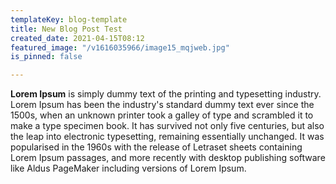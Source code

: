 ```yaml
---
templateKey: blog-template
title: New Blog Post Test
created_date: 2021-04-15T08:12
featured_image: "/v1616035966/image15_mqjweb.jpg"
is_pinned: false

---
```

**Lorem Ipsum** is simply dummy text of the printing and typesetting industry. Lorem Ipsum has been the industry's standard dummy text ever since the 1500s, when an unknown printer took a galley of type and scrambled it to make a type specimen book. It has survived not only five centuries, but also the leap into electronic typesetting, remaining essentially unchanged. It was popularised in the 1960s with the release of Letraset sheets containing Lorem Ipsum passages, and more recently with desktop publishing software like Aldus PageMaker including versions of Lorem Ipsum.